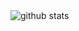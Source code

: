 <picture decoding="async" loading="lazy">
  <source media="(prefers-color-scheme: light)" srcset="https://pixel-profile.vercel.app/api/github-stats?username=jasperyou&screen_effect=false&theme=fuji&dithering=true&hide=avatar">
  <source media="(prefers-color-scheme: dark)" srcset="https://pixel-profile.vercel.app/api/github-stats?username=jasperyou&screen_effect=true&theme=crt&pixelate_avatar=false">
  <img alt="github stats" src="https://pixel-profile.vercel.app/api/github-stats?username=jasperyou&screen_effect=false&theme=fuji&dithering=true&hide=avatar">
</picture>

